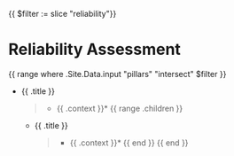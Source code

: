 {{ $filter := slice "reliability"}}
# Reliability Assessment

{{ range where .Site.Data.input "pillars" "intersect" $filter }}
* {{ .title }}
    >* {{ .context }}*
    {{ range .children }}
    - {{ .title }}
        >* {{ .context }}*
    {{ end }}
{{ end }}